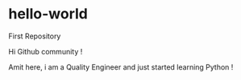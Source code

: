 # hello-world
First Repository

Hi Github community !

Amit here, i am a Quality Engineer and just started learning Python ! 
